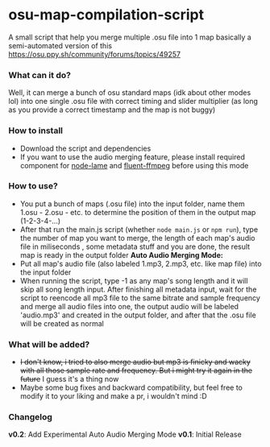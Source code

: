 # osu-map-compilation-script
A small script that help you merge multiple .osu file into 1 map
basically a semi-automated version of this https://osu.ppy.sh/community/forums/topics/49257

### What can it do?
Well, it can merge a bunch of osu standard maps (idk about other modes lol) into one single .osu file with correct timing and slider multiplier (as long as you provide a correct timestamp and the map is not buggy)

### How to install
- Download the script and dependencies
- If you want to use the audio merging feature, please install required component for [node-lame](https://github.com/devowlio/node-lame) and [fluent-ffmpeg](https://github.com/fluent-ffmpeg/node-fluent-ffmpeg) before using this mode

### How to use?
- You put a bunch of maps (.osu file) into the input folder, name them 1.osu - 2.osu - etc. to determine the position of them in the output map (1-2-3-4-...)
- After that run the main.js script (whether `node main.js` or `npm run`), type the number of map you want to merge, the length of each map's audio file in miliseconds , some metadata stuff and you are done, the result map is ready in the output folder
**Auto Audio Merging Mode:**
- Put all map's audio file (also labeled 1.mp3, 2.mp3, etc. like map file) into the input folder
- When running the script, type -1 as any map's song length and it will skip all song length input. After finishing all metadata input, wait for the script to reencode all mp3 file to the same bitrate and sample frequency and merge all audio files into one, the output audio will be labeled 'audio.mp3' and created in the output folder, and after that the .osu file will be created as normal

### What will be added?
- ~~I don't know, i tried to also merge audio but mp3 is finicky and wacky with all those sample rate and frequency. But i might try it again in the future~~ I guess it's a thing now
- Maybe some bug fixes and backward compatibility, but feel free to modify it to your liking and make a pr, i wouldn't mind :D

### Changelog
**v0.2**: Add Experimental Auto Audio Merging Mode
**v0.1**: Initial Release

